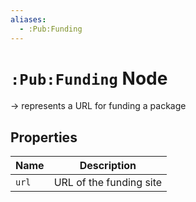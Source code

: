 ```yaml
---
aliases:
  - :Pub:Funding
---
```


# `:Pub:Funding` Node

-> represents a URL for funding a package

## Properties

| Name  | Description             |
|-------|-------------------------|
| `url` | URL of the funding site |


